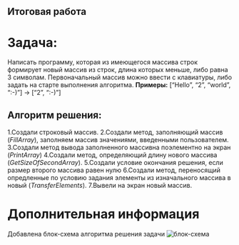 ## Итоговая работа
# Задача:
Написать программу, которая из имеющегося массива строк формирует новый массив из строк, длина которых меньше, либо равна 3 символам. Первоначальный массив можно ввести с клавиатуры, либо задать на старте выполнения алгоритма.
**Примеры:** [“Hello”, “2”, “world”, “:-)”] → [“2”, “:-)”]

## Алгоритм решения:
1.Создали строковый массив.
2.Создали метод, заполняющий массив (*FillArray*), заполняем массив значениями, введенными пользователем.
3.Создали метод вывода заполненного массивна поэлементно на экран (*PrintArray*)
4.Создали метод, определяющий длину нового массива (*GetSizeOfSecondArray*).
5.Создали условие окончания решения, если размер второго массива равен нулю
6.Создали метод, переносящий опредленные по условию задания элементы из изначального массива в новый (*TransferElements*).
7.Вывели на экран новый массив.

# Дополнительная информация
Добавлена блок-схема алгоритма решения задачи
![блок-схема](/block_diagram/block%20diagram.png)